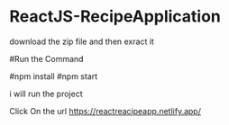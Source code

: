 # ReactJS-RecipeApplication

download the zip file and then exract it 

#Run the Command

#npm install 
#npm start

i will run the project 

Click On the url
https://reactreacipeapp.netlify.app/
